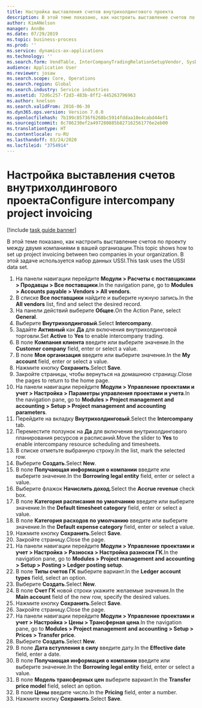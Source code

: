 ```yaml
---
title: Настройка выставления счетов внутрихолдингового проекта
description: В этой теме показано, как настроить выставление счетов по проекту между двумя компаниями в вашей организации.
author: KimANelson
manager: AnnBe
ms.date: 07/29/2019
ms.topic: business-process
ms.prod: ''
ms.service: dynamics-ax-applications
ms.technology: ''
ms.search.form: VendTable, InterCompanyTradingRelationSetupVendor, SysDataAreaSelectLookup, ProjParameters, ProjPosting, ProjTransferPrice
audience: Application User
ms.reviewer: josaw
ms.search.scope: Core, Operations
ms.search.region: Global
ms.search.industry: Service industries
ms.assetid: 72d6c257-f2d3-483b-8ff2-445263796963
ms.author: knelson
ms.search.validFrom: 2016-06-30
ms.dyn365.ops.version: Version 7.0.0
ms.openlocfilehash: 7b199c85736f6268bc5914fddaa10e4cabd44ef1
ms.sourcegitcommit: 8c786230ef2a497280885b827162561776e2eb00
ms.translationtype: HT
ms.contentlocale: ru-RU
ms.lasthandoff: 03/24/2020
ms.locfileid: "3754914"
---
```

# <a name="configure-intercompany-project-invoicing"></a><span data-ttu-id="cb37b-103">Настройка выставления счетов внутрихолдингового проекта</span><span class="sxs-lookup"><span data-stu-id="cb37b-103">Configure intercompany project invoicing</span></span>

[!include [task guide banner](../../includes/task-guide-banner.md)]

<span data-ttu-id="cb37b-104">В этой теме показано, как настроить выставление счетов по проекту между двумя компаниями в вашей организации.</span><span class="sxs-lookup"><span data-stu-id="cb37b-104">This topic shows how to set up project invoicing between two companies in your organization.</span></span> <span data-ttu-id="cb37b-105">В этой задаче используется набор данных USSI.</span><span class="sxs-lookup"><span data-stu-id="cb37b-105">This task uses the USSI data set.</span></span>

1. <span data-ttu-id="cb37b-106">На панели навигации перейдите **Модули > Расчеты с поставщиками > Продавцы > Все поставщики**.</span><span class="sxs-lookup"><span data-stu-id="cb37b-106">In the navigation pane, go to **Modules > Accounts payable > Vendors > All vendors**.</span></span>
2. <span data-ttu-id="cb37b-107">В списке **Все поставщики** найдите и выберите нужную запись.</span><span class="sxs-lookup"><span data-stu-id="cb37b-107">In the **All vendors** list, find and select the desired record.</span></span>
3. <span data-ttu-id="cb37b-108">На панели действий выберите **Общее**.</span><span class="sxs-lookup"><span data-stu-id="cb37b-108">On the Action Pane, select **General**.</span></span>
4. <span data-ttu-id="cb37b-109">Выберите **Внутрихолдинговый**.</span><span class="sxs-lookup"><span data-stu-id="cb37b-109">Select **Intercompany**.</span></span>
5. <span data-ttu-id="cb37b-110">Задайте **Активный** как **Да** для включения внутрихолдинговой торговли.</span><span class="sxs-lookup"><span data-stu-id="cb37b-110">Set **Active** to **Yes** to enable intercompany trading.</span></span>
6. <span data-ttu-id="cb37b-111">В поле **Компания клиента** введите или выберите значение.</span><span class="sxs-lookup"><span data-stu-id="cb37b-111">In the **Customer company** field, enter or select a value.</span></span>
7. <span data-ttu-id="cb37b-112">В поле **Моя организация** введите или выберите значение.</span><span class="sxs-lookup"><span data-stu-id="cb37b-112">In the **My account** field, enter or select a value.</span></span>
8. <span data-ttu-id="cb37b-113">Нажмите кнопку **Сохранить**.</span><span class="sxs-lookup"><span data-stu-id="cb37b-113">Select **Save**.</span></span>
9. <span data-ttu-id="cb37b-114">Закройте страницы, чтобы вернуться на домашнюю страницу.</span><span class="sxs-lookup"><span data-stu-id="cb37b-114">Close the pages to return to the home page.</span></span>
10. <span data-ttu-id="cb37b-115">На панели навигации перейдите **Модули > Управление проектами и учет > Настройка > Параметры управления проектами и учета**.</span><span class="sxs-lookup"><span data-stu-id="cb37b-115">In the navigation pane, go to **Modules > Project management and accounting > Setup > Project management and accounting parameters**.</span></span>
11. <span data-ttu-id="cb37b-116">Перейдите на вкладку **Внутрихолдинговый**.</span><span class="sxs-lookup"><span data-stu-id="cb37b-116">Select the **Intercompany** tab.</span></span>
12. <span data-ttu-id="cb37b-117">Переместите ползунок на **Да** для включения внутрихолдингового планирования ресурсов и расписаний.</span><span class="sxs-lookup"><span data-stu-id="cb37b-117">Move the slider to **Yes** to enable intercompany resource scheduling and timesheets.</span></span>
13. <span data-ttu-id="cb37b-118">В списке отметьте выбранную строку.</span><span class="sxs-lookup"><span data-stu-id="cb37b-118">In the list, mark the selected row.</span></span>
14. <span data-ttu-id="cb37b-119">Выберите **Создать**.</span><span class="sxs-lookup"><span data-stu-id="cb37b-119">Select **New**.</span></span>
15. <span data-ttu-id="cb37b-120">В поле **Получающая информация о компании** введите или выберите значение.</span><span class="sxs-lookup"><span data-stu-id="cb37b-120">In the **Borrowing legal entity** field, enter or select a value.</span></span>
16. <span data-ttu-id="cb37b-121">Выберите флажок **Начислить доход**.</span><span class="sxs-lookup"><span data-stu-id="cb37b-121">Select the **Accrue revenue** check box.</span></span>
17. <span data-ttu-id="cb37b-122">В поле **Категория расписания по умолчанию** введите или выберите значение.</span><span class="sxs-lookup"><span data-stu-id="cb37b-122">In the **Default timesheet category** field, enter or select a value.</span></span>
18. <span data-ttu-id="cb37b-123">В поле **Категория расходов по умолчанию** введите или выберите значение.</span><span class="sxs-lookup"><span data-stu-id="cb37b-123">In the **Default expense category** field, enter or select a value.</span></span>
19. <span data-ttu-id="cb37b-124">Нажмите кнопку **Сохранить**.</span><span class="sxs-lookup"><span data-stu-id="cb37b-124">Select **Save**.</span></span>
20. <span data-ttu-id="cb37b-125">Закройте страницу.</span><span class="sxs-lookup"><span data-stu-id="cb37b-125">Close the page.</span></span>
21. <span data-ttu-id="cb37b-126">На панели навигации перейдите **Модули > Управление проектами и учет > Настройка > Разноска > Настройка разноски ГК**.</span><span class="sxs-lookup"><span data-stu-id="cb37b-126">In the navigation pane, go to **Modules > Project management and accounting > Setup > Posting > Ledger posting setup**.</span></span>
22. <span data-ttu-id="cb37b-127">В поле **Типы счетов ГК** выберите вариант.</span><span class="sxs-lookup"><span data-stu-id="cb37b-127">In the **Ledger account types** field, select an option.</span></span>
23. <span data-ttu-id="cb37b-128">Выберите **Создать**.</span><span class="sxs-lookup"><span data-stu-id="cb37b-128">Select **New**.</span></span>
24. <span data-ttu-id="cb37b-129">В поле **Счет ГК** новой строки укажите желаемые значения.</span><span class="sxs-lookup"><span data-stu-id="cb37b-129">In the **Main account** field of the new row, specify the desired values.</span></span>
25. <span data-ttu-id="cb37b-130">Нажмите кнопку **Сохранить**.</span><span class="sxs-lookup"><span data-stu-id="cb37b-130">Select **Save**.</span></span>
26. <span data-ttu-id="cb37b-131">Закройте страницу.</span><span class="sxs-lookup"><span data-stu-id="cb37b-131">Close the page.</span></span>
27. <span data-ttu-id="cb37b-132">На панели навигации перейдите **Модули > Управление проектами и учет > Настройка > Цены > Трансферная цена**.</span><span class="sxs-lookup"><span data-stu-id="cb37b-132">In the navigation pane, go to **Modules > Project management and accounting > Setup > Prices > Transfer price**.</span></span>
28. <span data-ttu-id="cb37b-133">Выберите **Создать**.</span><span class="sxs-lookup"><span data-stu-id="cb37b-133">Select **New**.</span></span>
29. <span data-ttu-id="cb37b-134">В поле **Дата вступления в силу** введите дату.</span><span class="sxs-lookup"><span data-stu-id="cb37b-134">In the **Effective date** field, enter a date.</span></span>
30. <span data-ttu-id="cb37b-135">В поле **Получающая информация о компании** введите или выберите значение.</span><span class="sxs-lookup"><span data-stu-id="cb37b-135">In the **Borrowing legal entity** field, enter or select a value.</span></span>
31. <span data-ttu-id="cb37b-136">В поле **Модель трансферных цен** выберите вариант.</span><span class="sxs-lookup"><span data-stu-id="cb37b-136">In the **Transfer price model** field, select an option.</span></span>
32. <span data-ttu-id="cb37b-137">В поле **Цены** введите число.</span><span class="sxs-lookup"><span data-stu-id="cb37b-137">In the **Pricing** field, enter a number.</span></span>
33. <span data-ttu-id="cb37b-138">Нажмите кнопку **Сохранить**.</span><span class="sxs-lookup"><span data-stu-id="cb37b-138">Select **Save**.</span></span>


